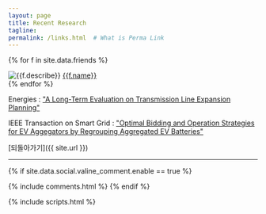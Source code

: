 ```yaml
---
layout: page
title: Recent Research
tagline:
permalink: /links.html  # What is Perma Link
---
```



{% for f in site.data.friends %}  
<div class="link-chip">
 <img alt="{{f.describe}}" src="{{f.image}}" class="link-chip-icon">
 <a title="{{f.describe}}" target="_blank" class="link-chip-title" href="{{f.url}}">{{f.name}}</a>
</div>
{% endfor %}

Energies : ["A Long-Term Evaluation on Transmission Line Expansion Planning"](https://doi.org/10.3390/en13081899)

IEEE Transaction on Smart Grid   : [ "Optimal Bidding and Operation Strategies for EV Aggegators by Regrouping Aggregated EV Batteries"](https://doi.org/10.1109/TSG.2020.2999887)

[되돌아가기]({{ site.url }})

<hr/>

  {% if site.data.social.valine_comment.enable  == true %}
  <script src="/comment/av-min.js"></script>
  <script src="/comment/Valine.min.js"></script>
  <div id="comments"></div>
  {% include comments.html %}
  {% endif %}

  {% include scripts.html %}
